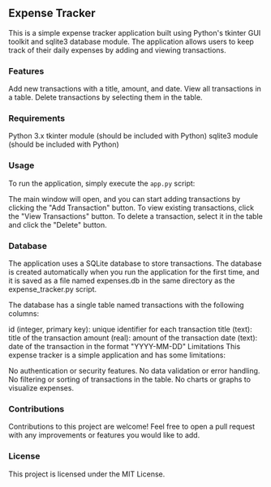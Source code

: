 ## Expense Tracker
This is a simple expense tracker application built using Python's tkinter GUI toolkit and sqlite3 database module. The application allows users to keep track of their daily expenses by adding and viewing transactions.

### Features
Add new transactions with a title, amount, and date.
View all transactions in a table.
Delete transactions by selecting them in the table.

### Requirements
Python 3.x
tkinter module (should be included with Python)
sqlite3 module (should be included with Python)
### Usage
To run the application, simply execute the ```app.py``` script:

The main window will open, and you can start adding transactions by clicking the "Add Transaction" button. To view existing transactions, click the "View Transactions" button. To delete a transaction, select it in the table and click the "Delete" button.

### Database
The application uses a SQLite database to store transactions. The database is created automatically when you run the application for the first time, and it is saved as a file named expenses.db in the same directory as the expense_tracker.py script.

The database has a single table named transactions with the following columns:

id (integer, primary key): unique identifier for each transaction
title (text): title of the transaction
amount (real): amount of the transaction
date (text): date of the transaction in the format "YYYY-MM-DD"
Limitations
This expense tracker is a simple application and has some limitations:

No authentication or security features.
No data validation or error handling.
No filtering or sorting of transactions in the table.
No charts or graphs to visualize expenses.
### Contributions
Contributions to this project are welcome! Feel free to open a pull request with any improvements or features you would like to add.

### License
This project is licensed under the MIT License.
